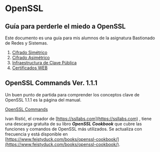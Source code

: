 # OpenSSL
## Guía para perderle el miedo a OpenSSL
Este documento es una guía para mis alumnos de la asignatura Bastionado de Redes y Sistemas.

1. [Cifrado Simétrico](1.%20CifradoSimetrico.md)
2. [Cifrado Asimétrico](2.%20CifradoAsimétrico.md)
3. [Infraestructura de Clave Pública](3.%20InfraestructuraClavePublica.md)
4. [Certificados WEB](4.%20Certificados%20WEB.md)

## OpenSSL Commands Ver. 1.1.1

Un buen punto de partida para comprender los conceptos clave de OpenSSL 1.1.1 es la página del manual. 

[OpenSSL Commands](https://www.openssl.org/docs/man1.1.1/man1/)

Ivan Ristić, el creador de [https://ssllabs.com](https://ssllabs.com) , tiene una descarga gratuita de su libro ***OpenSSL Cookbook*** que cubre las funciones y comandos de OpenSSL más utilizados. Se actualiza con frecuencia y está disponible en [https://www.feistyduck.com/books/openssl-cookbook/](https://www.feistyduck.com/books/openssl-cookbook/).